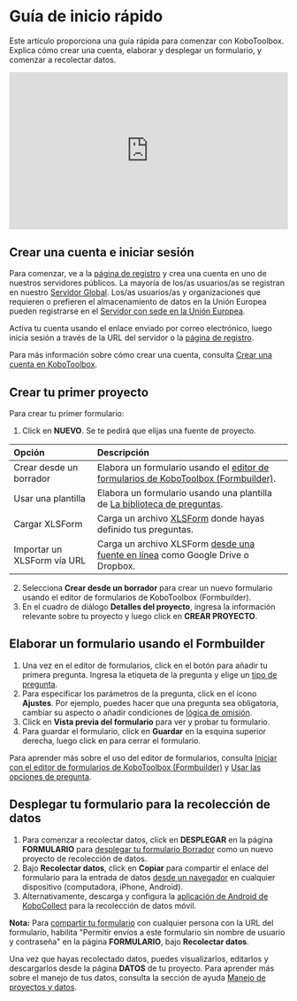 # Guía de inicio rápido

Este artículo proporciona una guía rápida para comenzar con KoboToolbox. Explica cómo crear una cuenta, elaborar y desplegar un formulario, y comenzar a recolectar datos.

<iframe src="https://www.youtube.com/embed/CYJ-Ob_7Ql8?si=SDjFjZF4zQBE-thP&cc_lang_pref=es&hl=es" style="width: 100%; aspect-ratio: 16 / 9; height: auto; border: 0;" title="YouTube video player" frameborder="0" allow="accelerometer; autoplay; clipboard-write; encrypted-media; gyroscope; picture-in-picture; web-share" allowfullscreen></iframe>



## Crear una cuenta e iniciar sesión
Para comenzar, ve a la [página de registro](https://www.kobotoolbox.org/sign-up/) y crea una cuenta en uno de nuestros servidores públicos. La mayoría de los/as usuarios/as se registran en nuestro [Servidor Global](https://kf.kobotoolbox.org/). Los/as usuarios/as y organizaciones que requieren o prefieren el almacenamiento de datos en la Unión Europea pueden registrarse en el [Servidor con sede en la Unión Europea](https://eu.kobotoolbox.org/).

Activa tu cuenta usando el enlace enviado por correo electrónico, luego inicia sesión a través de la URL del servidor o la [página de registro](https://www.kobotoolbox.org/sign-up/). 

<p class="note">
    Para más información sobre cómo crear una cuenta, consulta <a href="https://support.kobotoolbox.org/creating_account.html">Crear una cuenta en KoboToolbox</a>.
</p>


## Crear tu primer proyecto

Para crear tu primer formulario:
1. Click en **NUEVO**. Se te pedirá que elijas una fuente de proyecto.

| Opción                    | Descripción                                                                                                           |
| :------------------------ | :-------------------------------------------------------------------------------------------------------------------- |
| Crear desde un borrador        | Elabora un formulario usando el <a href="formbuilder.html" class="reference">editor de formularios de KoboToolbox (Formbuilder)</a>.                   |
| Usar una plantilla            | Elabora un formulario usando una plantilla de <a href="question_library.html" class="reference">La biblioteca de preguntas</a>.   |
| Cargar XLSForm            | Carga un archivo <a href="edit_forms_excel.html" class="reference">XLSForm</a> donde hayas definido tus preguntas.     |
| Importar un XLSForm vía URL | Carga un archivo XLSForm <a href="xls_url.html" class="reference">desde una fuente en línea</a> como Google Drive o Dropbox. |


2. Selecciona **Crear desde un borrador** para crear un nuevo formulario usando el editor de formularios de KoboToolbox (Formbuilder).
3. En el cuadro de diálogo **Detalles del proyecto**, ingresa la información relevante sobre tu proyecto y luego click en **CREAR PROYECTO**.

## Elaborar un formulario usando el Formbuilder

1. Una vez en el editor de formularios, click en el botón <i class="k-icon-plus"></i> para añadir tu primera pregunta. Ingresa la etiqueta de la pregunta y elige un [tipo de pregunta](question_types.md).
2. Para especificar los parámetros de la pregunta, click en el ícono <i class="k-icon-settings"></i> **Ajustes**. Por ejemplo, puedes hacer que una pregunta sea obligatoria, cambiar su aspecto o añadir condiciones de [lógica de omisión](skip_logic.md).
3. Click en <i class="k-icon-view"></i> **Vista previa del formulario** para ver y probar tu formulario.
4. Para guardar el formulario, click en **Guardar** en la esquina superior derecha, luego click en <i class="k-icon-close"></i> para cerrar el formulario.

<p class="note">
    Para aprender más sobre el uso del editor de formularios, consulta <a href="https://support.kobotoolbox.org/formbuilder.html">Iniciar con el editor de formularios de KoboToolbox (Formbuilder)</a> y <a href="https://support.kobotoolbox.org/question_options.html">Usar las opciones de pregunta</a>.
</p>


## Desplegar tu formulario para la recolección de datos

1. Para comenzar a recolectar datos, click en **DESPLEGAR** en la página **FORMULARIO** para [desplegar tu formulario Borrador](deploy_form_new_project.md) como un nuevo proyecto de recolección de datos.
2. Bajo **Recolectar datos**, click en **Copiar** para compartir el enlace del formulario para la entrada de datos [desde un navegador](data_through_webforms.md) en cualquier dispositivo (computadora, iPhone, Android).
3. Alternativamente, descarga y configura la [aplicación de Android de KoboCollect](kobocollect_on_android_latest.md) para la recolección de datos móvil.


<p class="note">
    <strong>Nota:</strong> Para <a href="project_sharing_settings.html">compartir tu formulario</a> con cualquier persona con la URL del formulario, habilita "Permitir envíos a este formulario sin nombre de usuario y contraseña" en la página <strong>FORMULARIO</strong>, bajo <strong>Recolectar datos</strong>.
</p>


Una vez que hayas recolectado datos, puedes visualizarlos, editarlos y descargarlos desde la página **DATOS** de tu proyecto. Para aprender más sobre el manejo de tus datos, consulta la sección de ayuda [Manejo de proyectos y datos](https://support.kobotoolbox.org/managing-projects.html).